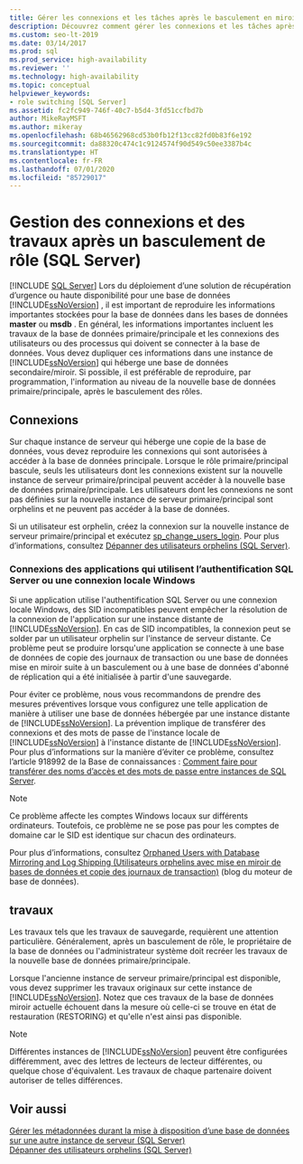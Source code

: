 ```yaml
---
title: Gérer les connexions et les tâches après le basculement en miroir
description: Découvrez comment gérer les connexions et les tâches après le basculement de votre base de données en miroir de la base de données principale vers la base de données secondaire.
ms.custom: seo-lt-2019
ms.date: 03/14/2017
ms.prod: sql
ms.prod_service: high-availability
ms.reviewer: ''
ms.technology: high-availability
ms.topic: conceptual
helpviewer_keywords:
- role switching [SQL Server]
ms.assetid: fc2fc949-746f-40c7-b5d4-3fd51ccfbd7b
author: MikeRayMSFT
ms.author: mikeray
ms.openlocfilehash: 68b46562968cd53b0fb12f13cc82fd0b83f6e192
ms.sourcegitcommit: da88320c474c1c9124574f90d549c50ee3387b4c
ms.translationtype: HT
ms.contentlocale: fr-FR
ms.lasthandoff: 07/01/2020
ms.locfileid: "85729017"
---
```

# <a name="management-of-logins-and-jobs-after-role-switching-sql-server"></a>Gestion des connexions et des travaux après un basculement de rôle (SQL Server)
 [!INCLUDE [SQL Server](../../includes/applies-to-version/sqlserver.md)]
  Lors du déploiement d’une solution de récupération d’urgence ou haute disponibilité pour une base de données [!INCLUDE[ssNoVersion](../../includes/ssnoversion-md.md)] , il est important de reproduire les informations importantes stockées pour la base de données dans les bases de données **master** ou **msdb** . En général, les informations importantes incluent les travaux de la base de données primaire/principale et les connexions des utilisateurs ou des processus qui doivent se connecter à la base de données. Vous devez dupliquer ces informations dans une instance de [!INCLUDE[ssNoVersion](../../includes/ssnoversion-md.md)] qui héberge une base de données secondaire/miroir. Si possible, il est préférable de reproduire, par programmation, l'information au niveau de la nouvelle base de données primaire/principale, après le basculement des rôles.  
  
## <a name="logins"></a>Connexions  
 Sur chaque instance de serveur qui héberge une copie de la base de données, vous devez reproduire les connexions qui sont autorisées à accéder à la base de données principale. Lorsque le rôle primaire/principal bascule, seuls les utilisateurs dont les connexions existent sur la nouvelle instance de serveur primaire/principal peuvent accéder à la nouvelle base de données primaire/principale. Les utilisateurs dont les connexions ne sont pas définies sur la nouvelle instance de serveur primaire/principal sont orphelins et ne peuvent pas accéder à la base de données.  
  
 Si un utilisateur est orphelin, créez la connexion sur la nouvelle instance de serveur primaire/principal et exécutez [sp_change_users_login](../../relational-databases/system-stored-procedures/sp-change-users-login-transact-sql.md). Pour plus d’informations, consultez [Dépanner des utilisateurs orphelins &#40;SQL Server&#41;](../../sql-server/failover-clusters/troubleshoot-orphaned-users-sql-server.md).  
  
###  <a name="logins-of-applications-that-use-sql-server-authentication-or-a-local-windows-login"></a><a name="SSauthentication"></a> Connexions des applications qui utilisent l’authentification SQL Server ou une connexion locale Windows  
 Si une application utilise l'authentification SQL Server ou une connexion locale Windows, des SID incompatibles peuvent empêcher la résolution de la connexion de l'application sur une instance distante de [!INCLUDE[ssNoVersion](../../includes/ssnoversion-md.md)]. En cas de SID incompatibles, la connexion peut se solder par un utilisateur orphelin sur l'instance de serveur distante. Ce problème peut se produire lorsqu'une application se connecte à une base de données de copie des journaux de transaction ou une base de données mise en miroir suite à un basculement ou à une base de données d'abonné de réplication qui a été initialisée à partir d'une sauvegarde.  
  
 Pour éviter ce problème, nous vous recommandons de prendre des mesures préventives lorsque vous configurez une telle application de manière à utiliser une base de données hébergée par une instance distante de [!INCLUDE[ssNoVersion](../../includes/ssnoversion-md.md)]. La prévention implique de transférer des connexions et des mots de passe de l'instance locale de [!INCLUDE[ssNoVersion](../../includes/ssnoversion-md.md)] à l'instance distante de [!INCLUDE[ssNoVersion](../../includes/ssnoversion-md.md)]. Pour plus d’informations sur la manière d’éviter ce problème, consultez l’article 918992 de la Base de connaissances : [Comment faire pour transférer des noms d’accès et des mots de passe entre instances de SQL Server](https://support.microsoft.com/kb/918992/).  
  
> [!NOTE]  
>  Ce problème affecte les comptes Windows locaux sur différents ordinateurs. Toutefois, ce problème ne se pose pas pour les comptes de domaine car le SID est identique sur chacun des ordinateurs.  
  
 Pour plus d’informations, consultez [Orphaned Users with Database Mirroring and Log Shipping (Utilisateurs orphelins avec mise en miroir de bases de données et copie des journaux de transaction)](https://blogs.msdn.com/b/sqlserverfaq/archive/2009/04/13/orphaned-users-with-database-mirroring-and-log-shipping.aspx) (blog du moteur de base de données).  
  
## <a name="jobs"></a>travaux  
 Les travaux tels que les travaux de sauvegarde, requièrent une attention particulière. Généralement, après un basculement de rôle, le propriétaire de la base de données ou l'administrateur système doit recréer les travaux de la nouvelle base de données primaire/principale.  
  
 Lorsque l'ancienne instance de serveur primaire/principal est disponible, vous devez supprimer les travaux originaux sur cette instance de [!INCLUDE[ssNoVersion](../../includes/ssnoversion-md.md)]. Notez que ces travaux de la base de données miroir actuelle échouent dans la mesure où celle-ci se trouve en état de restauration (RESTORING) et qu'elle n'est ainsi pas disponible.  
  
> [!NOTE]  
>  Différentes instances de [!INCLUDE[ssNoVersion](../../includes/ssnoversion-md.md)] peuvent être configurées différemment, avec des lettres de lecteurs de lecteur différentes, ou quelque chose d'équivalent. Les travaux de chaque partenaire doivent autoriser de telles différences.  
  
## <a name="see-also"></a>Voir aussi  
 [Gérer les métadonnées durant la mise à disposition d’une base de données sur une autre instance de serveur &#40;SQL Server&#41;](../../relational-databases/databases/manage-metadata-when-making-a-database-available-on-another-server.md)   
 [Dépanner des utilisateurs orphelins &#40;SQL Server&#41;](../../sql-server/failover-clusters/troubleshoot-orphaned-users-sql-server.md)  
  
  
